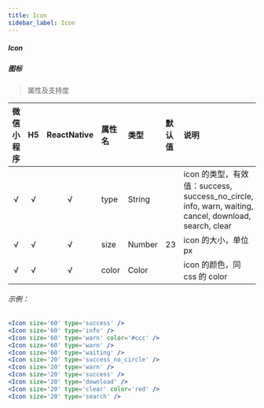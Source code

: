 ```yaml
---
title: Icon
sidebar_label: Icon
---
```


##### Icon
##### 图标

> 属性及支持度

| 微信小程序 | H5 | ReactNative| 属性名 | 类型 | 默认值 | 说明 |
| :-: | :-: | :-: | :- | :- | :- | :- |
| √ | √ | √ | type | String |    | icon 的类型，有效值：success, success_no_circle, info, warn, waiting, cancel, download, search, clear |
| √ | √ | √ | size | Number | 23 | icon 的大小，单位 px |
| √ | √ | √ | color | Color  |    | icon 的颜色，同 css 的 color |



###### 示例：
```jsx
<Icon size='60' type='success' />
<Icon size='60' type='info' />
<Icon size='60' type='warn' color='#ccc' />
<Icon size='60' type='warn' />
<Icon size='60' type='waiting' />
<Icon size='20' type='success_no_circle' />
<Icon size='20' type='warn' />
<Icon size='20' type='success' />
<Icon size='20' type='download' />
<Icon size='20' type='clear' color='red' />
<Icon size='20' type='search' />
```
